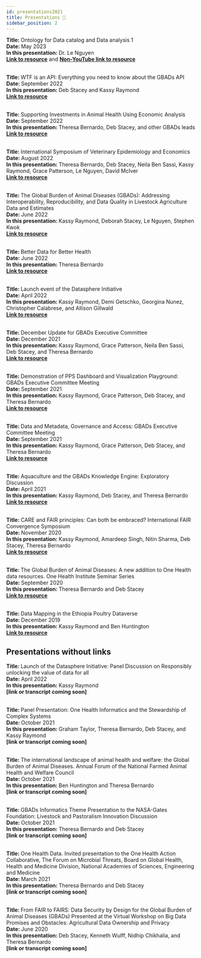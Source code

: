```yaml
---
id: presentations2021
title: Presentations 🎥
sidebar_position: 2
---
```


<b>Title: </b>Ontology for Data catalog and Data analysis 1 <br/>
<b>Date: </b>May 2023<br/>
<b>In this presentation: </b>Dr. Le Nguyen<br/>
<b><a href="https://youtu.be/8wqGjYLR-F8">Link to resource</a></b> and
<b><a href="https://gbads-documentation.s3.ca-central-1.amazonaws.com/Ontology+for+Data+catalog+and+Data+analysis+1.mp4"> Non-YouTube link to resource</a></b><br/><br/>

<b>Title: </b>WTF is an API: Everything you need to know about the GBADs API<br/>
<b>Date: </b>September 2022<br/>
<b>In this presentation: </b>Deb Stacey and Kassy Raymond<br/>
<b><a href="https://gbads-documentation.s3.ca-central-1.amazonaws.com/ExecPresentation-09-20-2022.pptx">Link to resource</a></b><br/><br/>

<b>Title: </b>Supporting Investments in Animal Health Using Economic Analysis<br/>
<b>Date: </b>September 2022<br/>
<b>In this presentation: </b>Theresa Bernardo, Deb Stacey, and other GBADs leads<br/>
<b><a href="https://livestockdata.org/event/ld4d-virtual-community-meeting-2022">Link to resource</a></b><br/><br/>

<b>Title: </b>International Symposium of Veterinary Epidemiology and Economics<br/>
<b>Date: </b>August 2022<br/>
<b>In this presentation: </b>Theresa Bernardo, Deb Stacey, Neila Ben Sassi, Kassy Raymond, Grace Patterson, Le Nguyen, David McIver<br/>
<b><a href="https://animalhealthmetrics.org/2022/08/16/gbads-at-the-16th-international-symposium-of-veterinary-epidemiology-and-economics-isvee/">Link to resource</a></b><br/><br/>

<b>Title: </b>The Global Burden of Animal Diseases (GBADs): Addressing Interoperability, Reproducibility, and Data Quality in Livestock Agriculture Data and Estimates<br/>
<b>Date: </b>June 2022<br/>
<b>In this presentation: </b>Kassy Raymond, Deborah Stacey, Le Nguyen, Stephen Kwok<br/>
<b><a href="https://www.scidatacon.org/IDW-2022/sessions/456/">Link to resource</a></b><br/><br/>

<b>Title: </b>Better Data for Better Health<br/>
<b>Date: </b>June 2022<br/>
<b>In this presentation: </b>Theresa Bernardo<br/>
<b><a href="https://www.healthforanimals.org/wp-content/uploads/2022/06/TBernardo-Better-Data-for-Better-Health.pdf">Link to resource</a></b><br/><br/>

<b>Title: </b>Launch event of the Datasphere Initiative<br/>
<b>Date: </b>April 2022<br/>
<b>In this presentation: </b>Kassy Raymond, Demi Getschko, Georgina Nunez, Christopher Calabrese, and Allison Gillwald<br/>
<b><a href="https://www.youtube.com/watch?v=GtuaIc1opyI">Link to resource</a></b><br/><br/>

<b>Title: </b>December Update for GBADs Executive Committee<br/>
<b>Date: </b>December 2021<br/>
<b>In this presentation: </b>Kassy Raymond, Grace Patterson, Neila Ben Sassi, Deb Stacey, and Theresa Bernardo<br/>
<b><a href="https://gbads-documentation.s3.ca-central-1.amazonaws.com/2021121_GBADsExecMeeting.pptx">Link to resource</a></b><br/><br/>

<b>Title: </b>Demonstration of PPS Dashboard and Visualization Playground: GBADs 
Executive Committee Meeting<br/>
<b>Date: </b>September 2021<br/>
<b>In this presentation: </b>Kassy Raymond, Grace Patterson, Deb Stacey, and Theresa Bernardo<br/>
<b><a href="https://gbads-documentation.s3.ca-central-1.amazonaws.com/20210923+Dashboard+Demo.mov">Link to resource</a></b><br/><br/>

<b>Title: </b>Data and Metadata, Governance and Access: GBADs Executive Committee
Meeting<br/>
<b>Date: </b>September 2021<br/>
<b>In this presentation: </b>Kassy Raymond, Grace Patterson, Deb Stacey, and Theresa Bernardo<br/>
<b><a href="https://gbads-documentation.s3.ca-central-1.amazonaws.com/Exec+Meeting+Sept+22+-+Data+Governance.mov">Link to resource</a></b><br/><br/>

<b>Title: </b>Aquaculture and the GBADs Knowledge Engine: Exploratory Discussion<br/>
<b>Date: </b>April 2021<br/>
<b>In this presentation: </b>Kassy Raymond, Deb Stacey, and Theresa Bernardo<br/>
<b><a href="https://gbads-documentation.s3.ca-central-1.amazonaws.com/20210421_GBADsInformatics_Aquaculture.pptx">Link to resource</a></b><br/><br/>

<b>Title: </b>CARE and FAIR principles: Can both be embraced? International FAIR 
Convergence Symposium<br/>
<b>Date: </b>November 2020<br/>
<b>In this presentation: </b>Kassy Raymond, Amardeep Singh, Nitin Sharma, Deb Stacey, Theresa 
Bernardo<br/>
<b><a href="https://gbads-documentation.s3.ca-central-1.amazonaws.com/99_FAIRandCAREprinciplesCanBothBeEmbraced.pdf">Link to resource</a></b><br/><br/>

<b>Title: </b>The Global Burden of Animal Diseases: A new addition to One Health data 
resources. One Health Institute Seminar Series<br/>
<b>Date: </b>September 2020<br/>
<b>In this presentation: </b>Theresa Bernardo and Deb Stacey<br/>
<b><a href="https://www.youtube.com/watch?v=auuulEirJDM">Link to resource</a></b><br/><br/>

<b>Title: </b>Data Mapping in the Ethiopia Poultry Dataverse<br/>
<b>Date: </b>December 2019<br/>
<b>In this presentation: </b>Kassy Raymond and Ben Huntington<br/>
<b><a href="https://gbads-documentation.s3.ca-central-1.amazonaws.com/GBADsDataverse_Dec1019.png">Link to resource</a></b><br/>

<h2>Presentations without links</h2>

<b>Title: </b>Launch of the Datasphere Initiative: Panel Discussion on Responsibly 
unlocking the value of data for all<br/>
<b>Date: </b>April 2022<br/>
<b>In this presentation: </b>Kassy Raymond<br/>
<b>[link or transcript coming soon]</b><br/><br/>

<b>Title: </b>Panel Presentation: One Health Informatics and the Stewardship of 
Complex Systems<br/>
<b>Date: </b>October 2021<br/>
<b>In this presentation: </b>Graham Taylor, Theresa Bernardo, Deb Stacey, and Kassy Raymond<br/>
<b>[link or transcript coming soon]</b><br/><br/>

<b>Title: </b>The international landscape of animal health and welfare: the Global 
Burden of Animal Diseases. Annual Forum of the National Farmed Animal 
Health and Welfare Council<br/>
<b>Date: </b>October 2021<br/>
<b>In this presentation: </b>Ben Huntington and Theresa Bernardo<br/>
<b>[link or transcript coming soon]</b><br/><br/>

<b>Title: </b>GBADs Informatics Theme Presentation to the NASA-Gates Foundation: 
Livestock and Pastoralism Innovation Discussion<br/>
<b>Date: </b>October 2021<br/>
<b>In this presentation: </b>Theresa Bernardo and Deb Stacey<br/>
<b>[link or transcript coming soon]</b><br/><br/>

<b>Title: </b>One Health Data. Invited presentation to the One Health Action 
Collaborative, The Forum on Microbial Threats, Board on Global Health, 
Health and Medicine Division, National Academies of Sciences, 
Engineering and Medicine<br/>
<b>Date: </b>March 2021<br/>
<b>In this presentation: </b>Theresa Bernardo and Deb Stacey<br/>
<b>[link or transcript coming soon]</b><br/><br/>

<b>Title: </b>From FAIR to FAIRS: Data Security by Design for the Global Burden of 
Animal Diseases (GBADs) Presented at the Virtual Workshop on Big Data 
Promises and Obstacles: Agricultural Data Ownership and Privacy<br/>
<b>Date: </b>June 2020<br/>
<b>In this presentation: </b>Deb Stacey, Kenneth Wulff, Nidhip Chikhalia, and Theresa Bernardo<br/>
<b>[link or transcript coming soon]</b><br/><br/>

